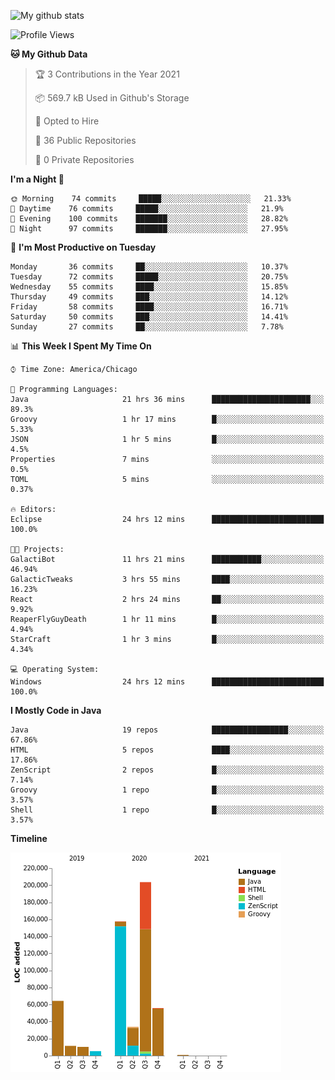 ![My github stats](https://github-readme-stats.vercel.app/api?username=romvoid95&theme=gruvbox&include_all_commits=true&show_icons=true")

<!--START_SECTION:waka-->
![Profile Views](http://img.shields.io/badge/Profile%20Views-3-blue)

**🐱 My Github Data** 

> 🏆 3 Contributions in the Year 2021
 > 
> 📦 569.7 kB Used in Github's Storage 
 > 
> 💼 Opted to Hire
 > 
> 📜 36 Public Repositories 
 > 
> 🔑 0 Private Repositories  
 > 
**I'm a Night 🦉** 

```text
🌞 Morning    74 commits     █████░░░░░░░░░░░░░░░░░░░░   21.33% 
🌆 Daytime    76 commits     █████░░░░░░░░░░░░░░░░░░░░   21.9% 
🌃 Evening    100 commits    ███████░░░░░░░░░░░░░░░░░░   28.82% 
🌙 Night      97 commits     ███████░░░░░░░░░░░░░░░░░░   27.95%

```
📅 **I'm Most Productive on Tuesday** 

```text
Monday       36 commits     ██░░░░░░░░░░░░░░░░░░░░░░░   10.37% 
Tuesday      72 commits     █████░░░░░░░░░░░░░░░░░░░░   20.75% 
Wednesday    55 commits     ████░░░░░░░░░░░░░░░░░░░░░   15.85% 
Thursday     49 commits     ███░░░░░░░░░░░░░░░░░░░░░░   14.12% 
Friday       58 commits     ████░░░░░░░░░░░░░░░░░░░░░   16.71% 
Saturday     50 commits     ███░░░░░░░░░░░░░░░░░░░░░░   14.41% 
Sunday       27 commits     ██░░░░░░░░░░░░░░░░░░░░░░░   7.78%

```


📊 **This Week I Spent My Time On** 

```text
⌚︎ Time Zone: America/Chicago

💬 Programming Languages: 
Java                     21 hrs 36 mins      ██████████████████████░░░   89.3% 
Groovy                   1 hr 17 mins        █░░░░░░░░░░░░░░░░░░░░░░░░   5.33% 
JSON                     1 hr 5 mins         █░░░░░░░░░░░░░░░░░░░░░░░░   4.5% 
Properties               7 mins              ░░░░░░░░░░░░░░░░░░░░░░░░░   0.5% 
TOML                     5 mins              ░░░░░░░░░░░░░░░░░░░░░░░░░   0.37%

🔥 Editors: 
Eclipse                  24 hrs 12 mins      █████████████████████████   100.0%

🐱‍💻 Projects: 
GalactiBot               11 hrs 21 mins      ███████████░░░░░░░░░░░░░░   46.94% 
GalacticTweaks           3 hrs 55 mins       ████░░░░░░░░░░░░░░░░░░░░░   16.23% 
React                    2 hrs 24 mins       ██░░░░░░░░░░░░░░░░░░░░░░░   9.92% 
ReaperFlyGuyDeath        1 hr 11 mins        █░░░░░░░░░░░░░░░░░░░░░░░░   4.94% 
StarCraft                1 hr 3 mins         █░░░░░░░░░░░░░░░░░░░░░░░░   4.34%

💻 Operating System: 
Windows                  24 hrs 12 mins      █████████████████████████   100.0%

```

**I Mostly Code in Java** 

```text
Java                     19 repos            █████████████████░░░░░░░░   67.86% 
HTML                     5 repos             ████░░░░░░░░░░░░░░░░░░░░░   17.86% 
ZenScript                2 repos             █░░░░░░░░░░░░░░░░░░░░░░░░   7.14% 
Groovy                   1 repo              █░░░░░░░░░░░░░░░░░░░░░░░░   3.57% 
Shell                    1 repo              █░░░░░░░░░░░░░░░░░░░░░░░░   3.57%

```


**Timeline**

![Chart not found](https://raw.githubusercontent.com/ROMVoid95/ROMVoid95/master/charts/bar_graph.png) 


<!--END_SECTION:waka-->

